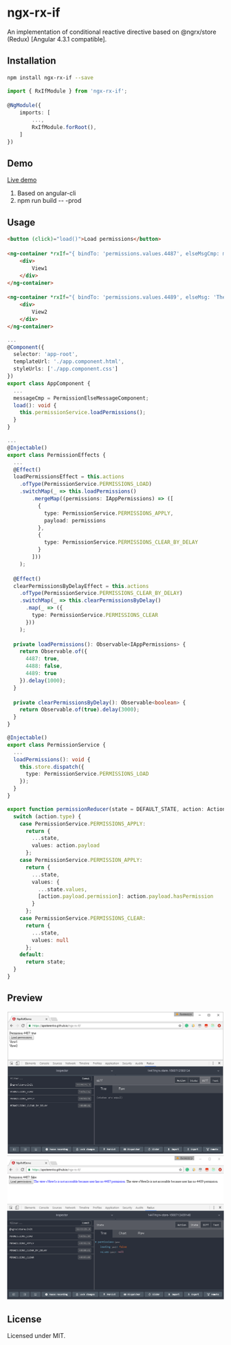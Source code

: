 # ngx-rx-if

An implementation of conditional reactive directive based on @ngrx/store (Redux) [Angular 4.3.1 compatible].

## Installation

```sh
npm install ngx-rx-if --save
```

```typescript
import { RxIfModule } from 'ngx-rx-if';

@NgModule({
    imports: [
        ...,
        RxIfModule.forRoot(),
    ]
})
```

## Demo

[Live demo](https://apoterenko.github.io/ngx-rx-if)
1. Based on angular-cli
2. npm run build -- -prod  

## Usage

```html
<button (click)="load()">Load permissions</button>

<ng-container *rxIf="{ bindTo: 'permissions.values.4487', elseMsgCmp: messageCmp, elseMsgCmpCtx: { view: 'View1', permission: '4487' } }">
	<div>
		View1
	</div>
</ng-container>

<ng-container *rxIf="{ bindTo: 'permissions.values.4489', elseMsg: 'The view &laquo;View2&raquo; is not accessible because user has no 4489 permission.' }">
	<div>
		View2
	</div>
</ng-container>
```

```typescript
...
@Component({
  selector: 'app-root',
  templateUrl: './app.component.html',
  styleUrls: ['./app.component.css']
})
export class AppComponent {
  ...
  messageCmp = PermissionElseMessageComponent;
  load(): void {
    this.permissionService.loadPermissions();
  }
}
```

```typescript
...
@Injectable()
export class PermissionEffects {
  ...
  @Effect()
  loadPermissionsEffect = this.actions
    .ofType(PermissionService.PERMISSIONS_LOAD)
    .switchMap(_ => this.loadPermissions()
        .mergeMap((permissions: IAppPermissions) => ([
          {
            type: PermissionService.PERMISSIONS_APPLY,
            payload: permissions
          },
          {
            type: PermissionService.PERMISSIONS_CLEAR_BY_DELAY
          }
        ]))
    );

  @Effect()
  clearPermissionsByDelayEffect = this.actions
    .ofType(PermissionService.PERMISSIONS_CLEAR_BY_DELAY)
    .switchMap(_ => this.clearPermissionsByDelay()
      .map(_ => ({
        type: PermissionService.PERMISSIONS_CLEAR
      }))
    );

  private loadPermissions(): Observable<IAppPermissions> {
    return Observable.of({
      4487: true,
      4488: false,
      4489: true
    }).delay(1000);
  }

  private clearPermissionsByDelay(): Observable<boolean> {
    return Observable.of(true).delay(3000);
  }
}
```

```typescript
@Injectable()
export class PermissionService {
  ...
  loadPermissions(): void {
    this.store.dispatch({
      type: PermissionService.PERMISSIONS_LOAD
    });
  }
}
```

```typescript
export function permissionReducer(state = DEFAULT_STATE, action: Action): IAppPermissionState {
  switch (action.type) {
    case PermissionService.PERMISSIONS_APPLY:
      return {
        ...state,
        values: action.payload
      };
    case PermissionService.PERMISSION_APPLY:
      return {
        ...state,
        values: {
          ...state.values,
          [action.payload.permission]: action.payload.hasPermission
        }
      };
    case PermissionService.PERMISSIONS_CLEAR:
      return {
        ...state,
        values: null
      };
    default:
      return state;
  }
}
```

## Preview

![state1](preview/state1.png)  
![state2](preview/state2.png)  

## License

Licensed under MIT.